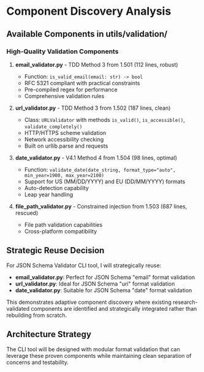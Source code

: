 # Component Discovery Analysis

## Available Components in utils/validation/

### High-Quality Validation Components
1. **email_validator.py** - TDD Method 3 from 1.501 (112 lines, robust)
   - Function: `is_valid_email(email: str) -> bool`
   - RFC 5321 compliant with practical constraints
   - Pre-compiled regex for performance
   - Comprehensive validation rules

2. **url_validator.py** - TDD Method 3 from 1.502 (187 lines, clean)
   - Class: `URLValidator` with methods `is_valid()`, `is_accessible()`, `validate_completely()`
   - HTTP/HTTPS scheme validation
   - Network accessibility checking
   - Built on urllib.parse and requests

3. **date_validator.py** - V4.1 Method 4 from 1.504 (98 lines, optimal)
   - Function: `validate_date(date_string, format_type="auto", min_year=1900, max_year=2100)`
   - Support for US (MM/DD/YYYY) and EU (DD/MM/YYYY) formats
   - Auto-detection capability
   - Leap year handling

4. **file_path_validator.py** - Constrained injection from 1.503 (687 lines, rescued)
   - File path validation capabilities
   - Cross-platform compatibility

## Strategic Reuse Decision

For JSON Schema Validator CLI tool, I will strategically reuse:
- **email_validator.py**: Perfect for JSON Schema "email" format validation
- **url_validator.py**: Ideal for JSON Schema "uri" format validation
- **date_validator.py**: Suitable for JSON Schema "date" format validation

This demonstrates adaptive component discovery where existing research-validated components are identified and strategically integrated rather than rebuilding from scratch.

## Architecture Strategy

The CLI tool will be designed with modular format validation that can leverage these proven components while maintaining clean separation of concerns and testability.